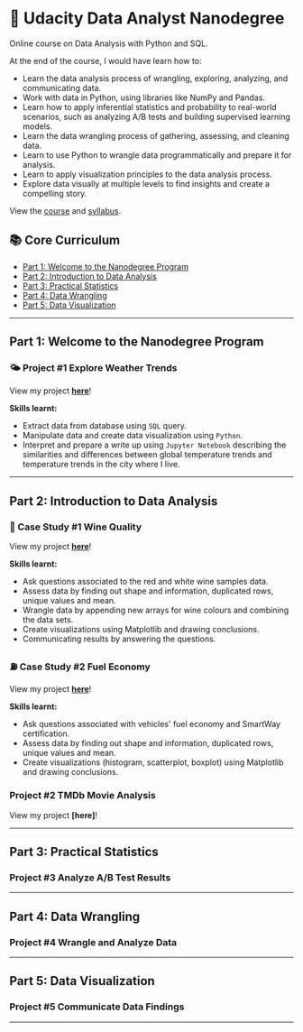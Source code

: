 # 🌟 Udacity Data Analyst Nanodegree 

Online course on Data Analysis with Python and SQL. 

At the end of the course, I would have learn how to:
- Learn the data analysis process of wrangling, exploring, analyzing, and communicating data. 
- Work with data in Python, using libraries like NumPy and Pandas.
- Learn how to apply inferential statistics and probability to real-world scenarios, such as analyzing A/B tests and building supervised learning models.
- Learn the data wrangling process of gathering, assessing, and cleaning data. 
- Learn to use Python to wrangle data programmatically and prepare it for analysis.
- Learn to apply visualization principles to the data analysis process. 
- Explore data visually at multiple levels to find insights and create a compelling story.

View the [course](https://www.udacity.com/course/data-analyst-nanodegree--nd002) and [syllabus](https://d20vrrgs8k4bvw.cloudfront.net/documents/en-US/nd002-syllabus_2018-June_v9.pdf).

## 📚 Core Curriculum

- [Part 1: Welcome to the Nanodegree Program](#part-1-welcome-to-the-nanodegree-program)
- [Part 2: Introduction to Data Analysis](#part-2-introduction-to-data-analysis)
- [Part 3: Practical Statistics](#part-3-practical-statistics)
- [Part 4: Data Wrangling](#part-4-data-wrangling)
- [Part 5: Data Visualization](#part-5-data-visualization)

***

## Part 1: Welcome to the Nanodegree Program

### 🌤 Project #1 Explore Weather Trends
View my project **[here](https://github.com/katiehuangx/Udacity-Data-Analyst-Nanodegree/blob/main/Part%201:%20Welcome/Project%20%231:%20Explore%20Weather%20Trends/Project%201%20-%20Explore%20Weather%20Trends.ipynb)**!

**Skills learnt:**
- Extract data from database using `SQL` query.
- Manipulate data and create data visualization using `Python`.
- Interpret and prepare a write up using `Jupyter Notebook` describing the similarities and differences between global temperature trends and temperature trends in the city where I live.

***

## Part 2: Introduction to Data Analysis

### 🍷 Case Study #1 Wine Quality
View my project **[here](https://github.com/katiehuangx/Udacity-Data-Analyst-Nanodegree/blob/main/Part%202:%20Intro%20to%20Data%20Analysis/Case%20Study%20%231:%20Wine%20Quality/Wine_Quality.ipynb)**!

**Skills learnt:**
- Ask questions associated to the red and white wine samples data.
- Assess data by finding out shape and information, duplicated rows, unique values and mean.
- Wrangle data by appending new arrays for wine colours and combining the data sets.
- Create visualizations using Matplotlib and drawing conclusions.
- Communicating results by answering the questions.

### ⛽️ Case Study #2 Fuel Economy
View my project **[here](https://github.com/katiehuangx/Udacity-Data-Analyst-Nanodegree/blob/main/Part%202:%20Intro%20to%20Data%20Analysis/Case%20Study%20%232:%20Fuel%20Economy/Fuel_Economy.ipynb)**!

**Skills learnt:**
- Ask questions associated with vehicles' fuel economy and SmartWay certification.
- Assess data by finding out shape and information, duplicated rows, unique values and mean.
- Create visualizations (histogram, scatterplot, boxplot) using Matplotlib and drawing conclusions.

### Project #2 TMDb Movie Analysis
View my project **[here]**!

***

## Part 3: Practical Statistics

### Project #3 Analyze A/B Test Results

***

## Part 4: Data Wrangling

### Project #4 Wrangle and Analyze Data

***

## Part 5: Data Visualization

### Project #5 Communicate Data Findings

***
